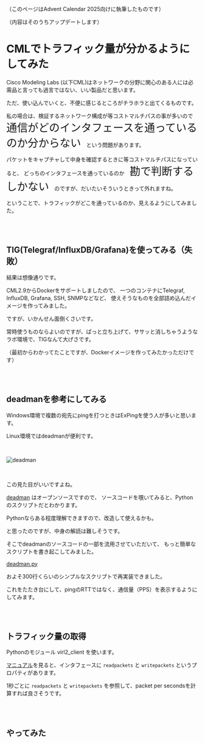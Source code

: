 
（このページはAdvent Calendar 2025向けに執筆したものです）

（内容はそのうちアップデートします）

# CMLでトラフィック量が分かるようにしてみた

Cisco Modeling Labs (以下CML)はネットワークの分野に関心のある人には必需品と言っても過言ではない、いい製品だと思います。

ただ、使い込んでいくと、不便に感じるところがチラホラと出てくるものです。

私の場合は、検証するネットワーク構成が等コストマルチパスの事が多いので　<span style="font-size: 200%;">通信がどのインタフェースを通っているのか分からない</span>　という問題があります。

パケットをキャプチャして中身を確認するときに等コストマルチパスになっていると、
どっちのインタフェースを通っているのか　<span style="font-size: 200%;">勘で判断するしかない</span>　のですが、だいたいそういうときって外れますね。

ということで、トラフィックがどこを通っているのか、見えるようにしてみました。

<br><br>

## TIG(Telegraf/InfluxDB/Grafana)を使ってみる（失敗）

結果は想像通りです。

CML2.9からDockerをサポートしましたので、
一つのコンテナにTelegraf, InfluxDB, Grafana, SSH, SNMPなどなど、
使えそうなものを全部詰め込んだイメージを作ってみました。

ですが、いかんせん面倒くさいです。

常時使うものならよいのですが、ぱっと立ち上げて、ササッと消しちゃうようなラボ環境で、TIGなんて大げさです。

（最初からわかってたことですが、Dockerイメージを作ってみたかっただけです）


<br><br>

## deadmanを参考にしてみる

Windows環境で複数の宛先にpingを打つときはExPingを使う人が多いと思います。

Linux環境ではdeadmanが便利です。

<br>

![deadman](/assets/deadman-demo.gif)

<br>

この見た目がいいですよね。

[deadman](https://github.com/upa/deadman) はオープンソースですので、
ソースコードを覗いてみると、Pythonのスクリプトだとわかります。

Pythonならある程度理解できますので、改造して使えるかも。

と思ったのですが、中身の解読は難しそうです。

そこでdeadmanのソースコードの一部を流用させていただいて、
もっと簡単なスクリプトを書き起こしてみました。

[deadman.py](bin/deadman.py)

およそ300行くらいのシンプルなスクリプトで再実装できました。

これをたたき台にして、pingのRTTではなく、通信量（PPS）を表示するようにしてみます。

<br><br>

## トラフィック量の取得

Pythonのモジュール virl2_client を使います。

[マニュアル](https://pubhub.devnetcloud.com/media/virl2-client/docs/latest/api/virl2_client.models.html#module-virl2_client.models.interface)を見ると、インタフェースに `readpackets` と `writepackets` というプロパティがあります。

1秒ごとに `readpackets` と `writepackets` を参照して、packet per secondsを計算すれば良さそうです。

<br><br>

## やってみた

